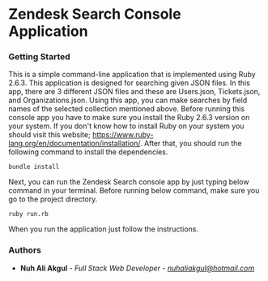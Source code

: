 # Zendesk Search Console Application

### Getting Started

This is a simple command-line application that is implemented using Ruby 2.6.3. This application is designed for searching given JSON files. In this app, there are 3 different JSON files and these are Users.json, Tickets.json, and Organizations.json. Using this app, you can make searches by field names of the selected collection mentioned above. Before running this console app you have to make sure you install the Ruby 2.6.3 version on your system. If you don't know how to install Ruby on your system you should visit this website; https://www.ruby-lang.org/en/documentation/installation/. After that, you should run the following command to install the dependencies.

```
bundle install
```

Next, you can run the Zendesk Search console app by just typing below command in your terminal. Before running below command, make sure you go to the project directory.

```
ruby run.rb
```

When you run the application just follow the instructions.

### Authors

* **Nuh Ali Akgul** - *Full Stack Web Developer* - *nuhaliakgul@hotmail.com*